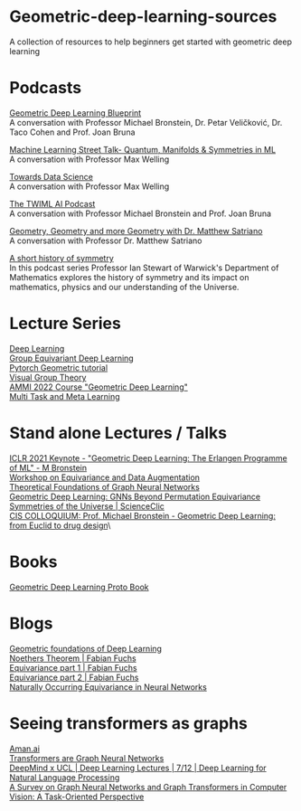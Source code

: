 # Geometric-deep-learning-sources
A collection of resources to help beginners get started with geometric deep learning

# Podcasts

[Geometric Deep Learning Blueprint](https://www.youtube.com/watch?v=bIZB1hIJ4u8)\
A conversation with Professor Michael Bronstein, Dr. Petar Veličković, Dr. Taco Cohen and Prof. Joan Bruna

[Machine Learning Street Talk- Quantum, Manifolds & Symmetries in ML](https://www.youtube.com/watch?v=mmDw5glry9w)\
A conversation with Professor Max Welling

[Towards Data Science](https://podcasts.apple.com/ca/podcast/36-max-welling-the-future-of-machine-learning/id1470952338?i=1000476656813)\
A conversation with Professor Max Welling

[The TWIML AI Podcast](https://www.youtube.com/watch?v=Qtgep2CEExY)\
A conversation with Professor Michael Bronstein and Prof. Joan Bruna

[Geometry, Geometry and more Geometry with Dr. Matthew Satriano](https://www.youtube.com/watch?v=oIuL8_tLXjQ&list=LL&index=31)\
A conversation with Professor Dr. Matthew Satriano

[A short history of symmetry](https://warwick.ac.uk/newsandevents/podcasts/media/more/symmetry/)\
In this podcast series Professor Ian Stewart of Warwick's Department of Mathematics explores the history of symmetry and its impact on mathematics, physics and our understanding of the Universe.


# Lecture Series
[Deep Learning](https://www.youtube.com/playlist?list=PLut9dwe1z0dDOlSikFHe-HH4O3uxETj4m)\
[Group Equivariant Deep Learning](https://www.youtube.com/watch?v=z2OEyUgSH2c&list=PL8FnQMH2k7jzPrxqdYufoiYVHim8PyZWd&index=2)\
[Pytorch Geometric tutorial](https://www.youtube.com/watch?v=JtDgmmQ60x8&list=PLGMXrbDNfqTzqxB1IGgimuhtfAhGd8lHF&index=2)\
[Visual Group Theory](https://www.youtube.com/playlist?list=PLwV-9DG53NDxU337smpTwm6sef4x-SCLv)\
[AMMI 2022 Course "Geometric Deep Learning"](https://www.youtube.com/watch?v=5c_-KX1sRDQ&list=PLn2-dEmQeTfSLXW8yXP4q_Ii58wFdxb3C)\
[Multi Task and Meta Learning](https://www.youtube.com/watch?v=0rZtSwNOTQo&list=PLoROMvodv4rMC6zfYmnD7UG3LVvwaITY5)


# Stand alone Lectures / Talks
[ICLR 2021 Keynote - "Geometric Deep Learning: The Erlangen Programme of ML" - M Bronstein](https://www.youtube.com/watch?v=w6Pw4MOzMuo)\
[Workshop on Equivariance and Data Augmentation](https://www.youtube.com/playlist?list=PL7VfmMOOwNlJ5PndlhiMwjvqDTA6m1Z9i)\
[Theoretical Foundations of Graph Neural Networks](https://www.youtube.com/watch?v=uF53xsT7mjc)\
[Geometric Deep Learning: GNNs Beyond Permutation Equivariance](https://www.youtube.com/watch?v=aCUOAkOqNoU)\
[Symmetries of the Universe | ScienceClic](https://www.youtube.com/watch?v=hF_uHfSoOGA)\
[CIS COLLOQUIUM: Prof. Michael Bronstein - Geometric Deep Learning: from Euclid to drug design](https://www.youtube.com/watch?v=lYsuATGY0Ao)\

# Books
[Geometric Deep Learning Proto Book](https://arxiv.org/abs/2104.13478)
# Blogs
[Geometric foundations of Deep Learning](https://towardsdatascience.com/geometric-foundations-of-deep-learning-94cdd45b451d)\
[Noethers Theorem | Fabian Fuchs](https://fabianfuchsml.github.io/noether/)\
[Equivariance part 1 | Fabian Fuchs](https://fabianfuchsml.github.io/equivariance1of2/)\
[Equivariance part 2 | Fabian Fuchs](https://fabianfuchsml.github.io/alphafold2/)\
[Naturally Occurring Equivariance in Neural Networks](https://distill.pub/2020/circuits/equivariance/)

# Seeing transformers as graphs
[Aman.ai](https://aman.ai/primers/ai/transformers/#sentences-are-fully-connected-word-graphs)\
[Transformers are Graph Neural Networks](https://towardsdatascience.com/transformers-are-graph-neural-networks-bca9f75412aa)\
[DeepMind x UCL | Deep Learning Lectures | 7/12 | Deep Learning for Natural Language Processing](https://www.youtube.com/watch?v=8zAP2qWAsKg)\
[A Survey on Graph Neural Networks and Graph Transformers in Computer Vision: A Task-Oriented Perspective](https://arxiv.org/pdf/2209.13232.pdf)










